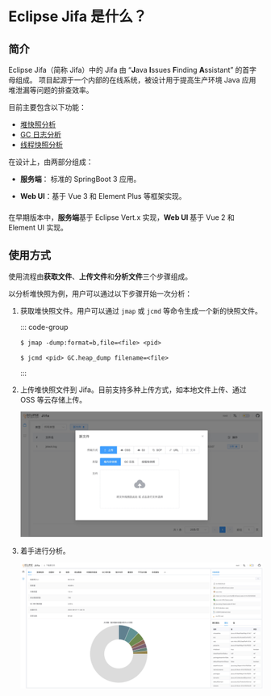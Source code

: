 # Eclipse Jifa 是什么？

## 简介

Eclipse Jifa（简称 Jifa）中的 Jifa 由 “**J**ava **I**ssues **F**inding **A**ssistant” 的首字母组成。 项目起源于一个内部的在线系统，被设计用于提高生产环境 Java 应用堆泄漏等问题的排查效率。

目前主要包含以下功能：

- [堆快照分析](./heap-dump-analysis.md)
- [GC 日志分析](./gc-log-analysis.md)
- [线程快照分析](./thread-dump-analysis.md)

在设计上，由两部分组成：

- **服务端**： 标准的 SpringBoot 3 应用。

- **Web UI**：基于 Vue 3 和 Element Plus 等框架实现。

<div class="info custom-block" style="padding-top: 8px">
在早期版本中，<b>服务端</b>基于 Eclipse Vert.x 实现，<b>Web UI </b>基于 Vue 2 和 Element UI 实现。
</div>

## 使用方式

使用流程由**获取文件**、**上传文件**和**分析文件**三个步骤组成。

以分析堆快照为例，用户可以通过以下步骤开始一次分析：

1. 获取堆快照文件。用户可以通过 `jmap` 或 `jcmd` 等命令生成一个新的快照文件。

   ::: code-group
   ```shell [jmap]
   $ jmap -dump:format=b,file=<file> <pid>
   ```
   ```shell [jcmd]
   $ jcmd <pid> GC.heap_dump filename=<file>
   ```
   :::

2. 上传堆快照文件到 Jifa。目前支持多种上传方式，如本地文件上传、通过 OSS 等云存储上传。

   ![Upload](../image/upload.jpeg)

3. 着手进行分析。
 
   ![Upload](../image/heap-dump-analysis-overview.jpeg)
